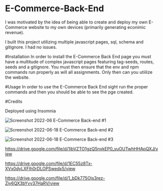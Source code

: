 # E-Commerce-Back-End

I was motivated by the idea of being able to create and deploy my own E-Commerce website to my own devices (primarily generating econimic revenue).

I built this project utilizing multiple javascript pages, sql, schema and gitignore. I had no issues.

#Installation In order to install the E-Commerce Back End page you must have a multitude of complex javascript pages featuring tag-seeds, routes, seeds and a gitignore. You must then ensure that the env and npm commands run properly as will all assignments. Only then can you utiilize the website.

#Usage In order to use the E-Commerce Back End sight run the proper commands and then you should be able to see the pge created.

#Credits

Deployed using Insomnia

![Screenshot 2022-06 E-Commerce Back-end #1](https://user-images.githubusercontent.com/101435334/174465957-08acae8c-361c-4034-b3d3-931d6084d2cf.jpg)

![Screenshot 2022-06-18 E-Commerce Back-end #2](https://user-images.githubusercontent.com/101435334/174465975-a8a2eac6-a8a5-462f-8350-2e19a52ea444.jpg)

![Screenshot 2022-06-18 E-Commerce Back-end #3](https://user-images.githubusercontent.com/101435334/174465992-cdd6284c-9182-4550-b6c6-0fd871002ab2.jpg)

https://drive.google.com/file/d/1ibVZTO1gzQ5nxkEP0_yuOUTwhHHApQXJ/view

https://drive.google.com/file/d/1EC55z8Tx-XVx0dyLXFIh0rDLOPSwedx5/view

https://drive.google.com/file/d/1_bDk775Ojs3rez-Ziy6QX3bYvv37HaRV/view
